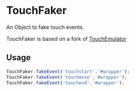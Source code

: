 # TouchFaker
An Object to fake touch events.

TouchFaker is based on a fork of [TouchEmulator][1]

[1]: https://github.com/hammerjs/touchemulator

## Usage

```js
TouchFaker.fakeEvent('touchstart','#wrapper');
TouchFaker.fakeEvent('touchmove','#wrapper');
TouchFaker.fakeEvent('touchend','#wrapper');
```
